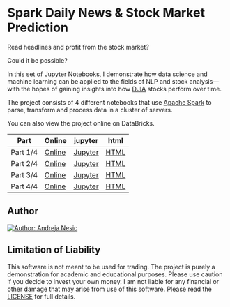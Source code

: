 # Spark Daily News & Stock Market Prediction

Read headlines and profit from the stock market?

Could it be possible?

In this set of Jupyter Notebooks, I demonstrate how data science and machine learning can be applied to the fields of NLP and stock analysis—with the hopes of gaining insights into how [DJIA](https://en.wikipedia.org/wiki/Dow_Jones_Industrial_Average) stocks perform over time.

The project consists of 4 different notebooks that use [Apache Spark](https://spark.apache.org/) to parse, transform and process data in a cluster of servers.

You can also view the project online on DataBricks.

| Part     | Online                                                       | jupyter                                                      | html                                                         |
| -------- | ------------------------------------------------------------ | ------------------------------------------------------------ | ------------------------------------------------------------ |
| Part 1/4 | [Online](https://databricks-prod-cloudfront.cloud.databricks.com/public/4027ec902e239c93eaaa8714f173bcfc/1993205155917960/4235175522479674/6079964132923530/latest.html) | [Jupyter](./Daily-News-And-Stock-Market-Correlation-Prediction-(1-4).ipynb) | [HTML](./Daily-News-And-Stock-Market-Correlation-Prediction-(1-4).html) |
| Part 2/4 | [Online](https://databricks-prod-cloudfront.cloud.databricks.com/public/4027ec902e239c93eaaa8714f173bcfc/1993205155917960/4235175522479872/6079964132923530/latest.html) | [Jupyter](./Daily-News-And-Stock-Market-Correlation-Prediction-(2-4).ipynb) | [HTML](./Daily-News-And-Stock-Market-Correlation-Prediction-(2-4).html) |
| Part 3/4 | [Online](https://databricks-prod-cloudfront.cloud.databricks.com/public/4027ec902e239c93eaaa8714f173bcfc/1993205155917960/4235175522480070/6079964132923530/latest.html) | [Jupyter](./Daily-News-And-Stock-Market-Correlation-Prediction-(3-4).ipynb) | [HTML](./Daily-News-And-Stock-Market-Correlation-Prediction-(3-4).html) |
| Part 4/4 | [Online]()                                                   | [Jupyter](./Daily-News-And-Stock-Market-Correlation-Prediction-(4-4).ipynb) | [HTML](./Daily-News-And-Stock-Market-Correlation-Prediction-(4-4).html) |

## Author

[![Author: Andreja Nesic](https://andrejanesic.com/git-signature-sm.png)](https://andrejanesic.com)

## Limitation of Liability

This software is not meant to be used for trading. The project is purely a demonstration for academic and educational purposes. Please use caution if you decide to invest your own money. I am not liable for any financial or other damage that may arise from use of this software. Please read the [LICENSE](./LICENSE) for full details.